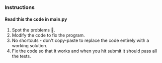 <h3>Instructions</h3>

<h4>Read this the code in main.py</h4>
<ol>
    <li>Spot the problems 🐞.</li>
    <li>Modify the code to fix the program.</li>
    <li>No shortcuts - don't copy-paste to replace the code entirely with a working solution.</li>
    <li>Fix the code so that it works and when you hit submit it should pass all the tests.</li>
</ol>



